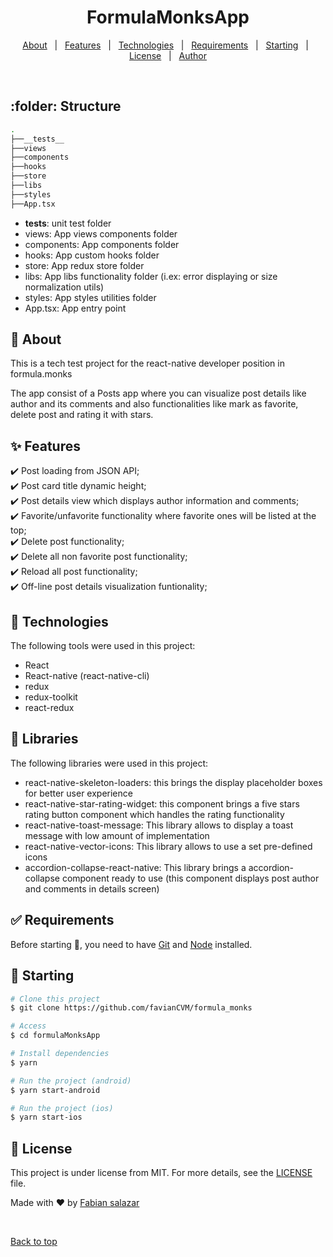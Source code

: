 <h1 align="center">FormulaMonksApp</h1>

<p align="center">
  <a href="#dart-about">About</a> &#xa0; | &#xa0; 
  <a href="#sparkles-features">Features</a> &#xa0; | &#xa0;
  <a href="#rocket-technologies">Technologies</a> &#xa0; | &#xa0;
  <a href="#white_check_mark-requirements">Requirements</a> &#xa0; | &#xa0;
  <a href="#checkered_flag-starting">Starting</a> &#xa0; | &#xa0;
  <a href="#memo-license">License</a> &#xa0; | &#xa0;
  <a href="https://github.com/favianCVM" target="_blank">Author</a>
</p>

<br>

## :folder: Structure

```bash
.
├──__tests__
├──views
├──components
├──hooks
├──store
├──libs
├──styles
├──App.tsx
```

- **tests**: unit test folder
- views: App views components folder
- components: App components folder
- hooks: App custom hooks folder
- store: App redux store folder
- libs: App libs functionality folder (i.ex: error displaying or size normalization utils)
- styles: App styles utilities folder
- App.tsx: App entry point

## :dart: About

This is a tech test project for the react-native developer position in formula.monks

The app consist of a Posts app where you can visualize post details like author and its comments and also functionalities like mark as favorite, delete post and rating it with stars.

## :sparkles: Features

:heavy_check_mark: Post loading from JSON API;\
:heavy_check_mark: Post card title dynamic height;\
:heavy_check_mark: Post details view which displays author information and comments;\
:heavy_check_mark: Favorite/unfavorite functionality where favorite ones will be listed at the top;\
:heavy_check_mark: Delete post functionality;\
:heavy_check_mark: Delete all non favorite post functionality;\
:heavy_check_mark: Reload all post functionality;\
:heavy_check_mark: Off-line post details visualization funtionality;

## :rocket: Technologies

The following tools were used in this project:

- React
- React-native (react-native-cli)
- redux
- redux-toolkit
- react-redux

## :rocket: Libraries

The following libraries were used in this project:

- react-native-skeleton-loaders: this brings the display placeholder boxes for better user experience
- react-native-star-rating-widget: this component brings a five stars rating button component which handles the rating functionality
- react-native-toast-message: This library allows to display a toast message with low amount of implementation
- react-native-vector-icons: This library allows to use a set pre-defined icons
- accordion-collapse-react-native: This library brings a accordion-collapse component ready to use (this component displays post author and comments in details screen)

## :white_check_mark: Requirements

Before starting :checkered_flag:, you need to have [Git](https://git-scm.com) and [Node](https://nodejs.org/en/) installed.

## :checkered_flag: Starting

```bash
# Clone this project
$ git clone https://github.com/favianCVM/formula_monks

# Access
$ cd formulaMonksApp

# Install dependencies
$ yarn

# Run the project (android)
$ yarn start-android

# Run the project (ios)
$ yarn start-ios

```

## :memo: License

This project is under license from MIT. For more details, see the [LICENSE](LICENSE.md) file.

Made with :heart: by <a href="https://github.com/favianCVM" target="_blank">Fabian salazar</a>

&#xa0;

<a href="#top">Back to top</a>
